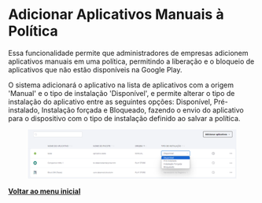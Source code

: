 # Adicionar Aplicativos Manuais à Política

Essa funcionalidade permite que administradores de empresas adicionem aplicativos manuais em uma política, permitindo a liberação e o bloqueio de aplicativos que não estão disponíveis na Google Play.&#x20;

O sistema adicionará o aplicativo na lista de aplicativos com a origem 'Manual' e o tipo de instalação 'Disponível', e permite alterar o tipo de instalação do aplicativo entre as seguintes opções: Disponível, Pré-instalado, Instalação forçada e Bloqueado, fazendo o envio do aplicativo para o dispositivo com o tipo de instalação definido ao salvar a política.

<figure><img src="../../.gitbook/assets/image (193).png" alt=""><figcaption></figcaption></figure>

[**Voltar ao menu inicial**](./)
